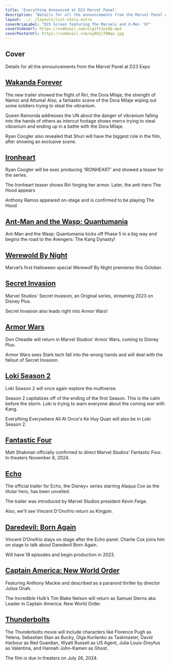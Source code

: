 ```yaml
---
title: 'Everything Announced at D23 Marvel Panel'
description: "Details for all the announcements from the Marvel Panel at D23 Expo"
layout: ../../layouts/list-story.astro
coverAriaLabel: "D23 Screen featuring The Marvels and X-Men '97"
coverVideoUrl: https://vumbnail.com/olgztt2oz8Q.mp4
coverPosterUrl: https://vumbnail.com/oy0G2jT8Nqo.jpg
---
```



## Cover

Details for all the announcements from the Marvel Panel at D23 Expo


## [Wakanda Forever](https://marvelorder.com/en/black-panther-wakanda-forever-505642/)
The new trailer showed the flight of Riri, the Dora Milaje, the strength of Namor and Attuma! Also, a fantastic scene of the Dora Milaje wiping out some soldiers trying to steal the vibranium. 

Queen Ramonda addresses the UN about the danger of vibranium falling into the hands of others as intercut footage shows mercs trying to steal vibranium and ending up in a battle with the Dora Milaje.

Ryan Coogler also revealed that Shuri will have the biggest role in the film, after showing an exclusive scene. 




## [Ironheart](https://marvelorder.com/en/ironheart-114471/)


Ryan Coogler will be exec producing ‘IRONHEART’ and showed a teaser for the series. 

The Ironheart teaser shows Riri forging her armor. Later, the anti-hero The Hood appears

Anthony Ramos appeared on-stage and is confirmed to be playing The Hood




## [Ant-Man and the Wasp: Quantumania](https://marvelorder.com/en/ant-man-and-the-wasp-quantumania-640146/)

Ant-Man and the Wasp: Quantumania kicks off Phase 5 in a big way and begins the road to the Avengers: The Kang Dynasty!



## [Werewold By Night](https://marvelorder.com/en/werewolf-by-night-894205/)

Marvel’s first Halloween special Werewolf By Night premieres this October. 




## [Secret Invasion](https://marvelorder.com/en/secret-invasion-114472/)

Marvel Studios' Secret Invasion, an Original series, streaming 2023 on Disney Plus.

Secret Invasion also leads right into Armor Wars!




## [Armor Wars](https://marvelorder.com/en/armor-wars-114470/)

Don Cheadle will return in Marvel Studios’ Armor Wars, coming to Disney Plus.

Armor Wars sees Stark tech fall into the wrong hands and will deal with the fallout of Secret Invasion. 


## [Loki Season 2](https://marvelorder.com/en/loki-84958/)

Loki Season 2 will once again explore the multiverse. 

Season 2 capitalizes off of the ending of the first Season. This is the calm before the storm. Loki is trying to warn everyone about the coming war with Kang.

Everything Everywhere All At Once's Ke Huy Quan will also be in Loki Season 2.



## [Fantastic Four](https://marvelorder.com/en/fantastic-four-617126/)

Matt Shakman officially confirmed to direct Marvel Studios’ Fantastic Four. In theaters November 8, 2024.




## [Echo](https://marvelorder.com/en/echo-122226/)

The official trailer for Echo, the Disney+ series starring Alaqua Cox as the titular hero, has been unveiled. 

The trailer was introduced by Marvel Studios president Kevin Feige. 

Also, we'll see Vincent D'Onofrio return as Kingpin. 



## [Daredevil: Born Again](https://marvelorder.com/en/daredevil-born-again-202555/)

Vincent D’Onofrio stays on stage after the Echo panel. Charlie Cox joins him on stage to talk about Daredevil Born Again. 

Will have 18 episodes and begin production in 2023.



## [Captain America: New World Order](https://marvelorder.com/en/captain-america-new-world-order-822119/)

Featuring Anthony Mackie and described as a paranoid thriller by director Julius Onah. 

The Incredible Hulk’s Tim Blake Nelson will return as Samuel Sterns aka Leader in Captain America: New World Order.



## [Thunderbolts](https://marvelorder.com/en/thunderbolts-986056/)

The Thunderbolts movie will include characters like Florence Pugh as Yelena, Sebastian Stan as Bucky, Olga Kurilenko as Taskmaster, David Harbour as Red Guardian, Wyatt Russell as US Agent, Julia Louis-Dreyfus as Valentina, and Hannah John-Kamen as Ghost. 

The film is due in theaters on July 26, 2024.





